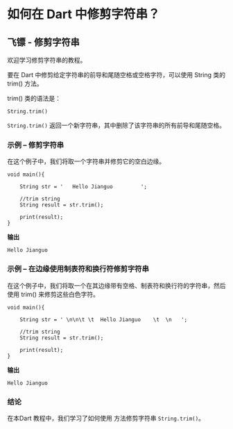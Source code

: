 # 如何在 Dart 中修剪字符串？

## 飞镖 - 修剪字符串

欢迎学习修剪字符串的教程。

要在 Dart 中修剪给定字符串的前导和尾随空格或空格字符，可以使用 String 类的 trim() 方法。

trim() 类的语法是：

```
String.trim()
```

`String.trim()` 返回一个新字符串，其中删除了该字符串的所有前导和尾随空格。

### 示例 – 修剪字符串

在这个例子中，我们将取一个字符串并修剪它的空白边缘。



```
void main(){
     
    String str = '   Hello Jianguo         ';
     
    //trim string
    String result = str.trim();
     
    print(result);
}

```

**输出**

```
Hello Jianguo
```

### 示例 – 在边缘使用制表符和换行符修剪字符串

在这个例子中，我们将取一个在其边缘带有空格、制表符和换行符的字符串，然后使用 trim() 来修剪这些白色字符。



```
void main(){
     
    String str = ' \n\n\t \t  Hello Jianguo    \t  \n   ';
     
    //trim string
    String result = str.trim();
     
    print(result);
}
```

**输出**

```
Hello Jianguo
```

### 结论

在本Dart 教程中，我们学习了如何使用 方法修剪字符串 `String.trim()`。